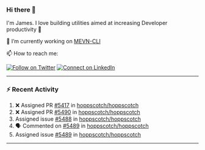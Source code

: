 ### Hi there 👋

I'm James. I love building utilities aimed at increasing Developer productivity :raised_hands: 

🔭 I’m currently working on [MEVN-CLI](https://github.com/madlabsinc/mevn-cli)

📫 How to reach me:

[![Follow on Twitter](https://img.shields.io/badge/--twitter?label=Twitter&logo=Twitter&style=social)](https://twitter.com/james_madhacks) [![Connect on LinkedIn](https://img.shields.io/badge/--linkedin?label=LinkedIn&logo=LinkedIn&style=social)](https://www.linkedin.com/in/jamesgeorge007)

---

### :zap: Recent Activity

<!--START_SECTION:activity-->
1. ❌ Assigned PR [#5417](undefined) in [hoppscotch/hoppscotch](https://github.com/hoppscotch/hoppscotch)
2. ❌ Assigned PR [#5490](undefined) in [hoppscotch/hoppscotch](https://github.com/hoppscotch/hoppscotch)
3.  Assigned issue [#5488](https://github.com/hoppscotch/hoppscotch/issues/5488) in [hoppscotch/hoppscotch](https://github.com/hoppscotch/hoppscotch)
4. 🗣 Commented on [#5489](https://github.com/hoppscotch/hoppscotch/issues/5489#issuecomment-3414277841) in [hoppscotch/hoppscotch](https://github.com/hoppscotch/hoppscotch)
5.  Assigned issue [#5489](https://github.com/hoppscotch/hoppscotch/issues/5489) in [hoppscotch/hoppscotch](https://github.com/hoppscotch/hoppscotch)
<!--END_SECTION:activity-->

---

<!--
**jamesgeorge007/jamesgeorge007** is a ✨ _special_ ✨ repository because its `README.md` (this file) appears on your GitHub profile.

Here are some ideas to get you started:

- 🌱 I’m currently learning ...
- 👯 I’m looking to collaborate on ...
- 🤔 I’m looking for help with ...
- 💬 Ask me about ...
- 😄 Pronouns: ...
- ⚡ Fun fact: ...
-->
